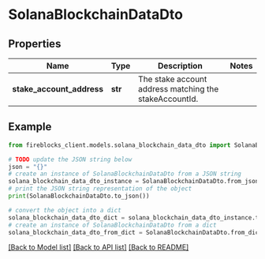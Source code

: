 # SolanaBlockchainDataDto


## Properties

Name | Type | Description | Notes
------------ | ------------- | ------------- | -------------
**stake_account_address** | **str** | The stake account address matching the stakeAccountId. | 

## Example

```python
from fireblocks_client.models.solana_blockchain_data_dto import SolanaBlockchainDataDto

# TODO update the JSON string below
json = "{}"
# create an instance of SolanaBlockchainDataDto from a JSON string
solana_blockchain_data_dto_instance = SolanaBlockchainDataDto.from_json(json)
# print the JSON string representation of the object
print(SolanaBlockchainDataDto.to_json())

# convert the object into a dict
solana_blockchain_data_dto_dict = solana_blockchain_data_dto_instance.to_dict()
# create an instance of SolanaBlockchainDataDto from a dict
solana_blockchain_data_dto_from_dict = SolanaBlockchainDataDto.from_dict(solana_blockchain_data_dto_dict)
```
[[Back to Model list]](../README.md#documentation-for-models) [[Back to API list]](../README.md#documentation-for-api-endpoints) [[Back to README]](../README.md)


